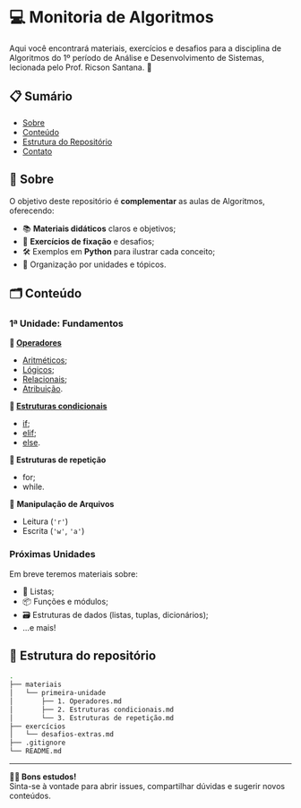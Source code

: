 # :computer: Monitoria de Algoritmos

Aqui você encontrará materiais, exercícios e desafios para a disciplina de Algoritmos do 1º período de Análise e Desenvolvimento de Sistemas, lecionada pelo Prof. Ricson Santana. 🚀


## 📋 Sumário

- [Sobre](#📖-sobre)  
- [Conteúdo](#🗂️-conteúdo)  
- [Estrutura do Repositório](#📁-estrutura-do-repositório)  
- [Contato](#contato)  

## 📖 Sobre

O objetivo deste repositório é **complementar** as aulas de Algoritmos, oferecendo:

- 📚 **Materiais didáticos** claros e objetivos;
- 🧠 **Exercícios de fixação** e desafios;
- 🛠️ Exemplos em **Python** para ilustrar cada conceito;
- 📂 Organização por unidades e tópicos.

## 🗂️ Conteúdo

### 1ª Unidade: Fundamentos

**🔢 [Operadores](./materiais/primeira-unidade/1.%20Operadores.md)**
- [Aritméticos](./materiais/primeira-unidade/1.%20Operadores.md#operadores-aritméticos);
- [Lógicos](./materiais/primeira-unidade/1.%20Operadores.md#operadores-lógicos);
- [Relacionais](./materiais/primeira-unidade/1.%20Operadores.md#operadores-relacionais);
- [Atribuição](./materiais/primeira-unidade/1.%20Operadores.md#operadores-de-atribuição).

**🔀 [Estruturas condicionais](./materiais/primeira-unidade/2.%20Estruturas%20condicionais.md)**
- [if](./materiais/primeira-unidade/2.%20Estruturas%20condicionais.md#if);
- [elif](./materiais/primeira-unidade/2.%20Estruturas%20condicionais.md#elif);
- [else](./materiais/primeira-unidade/2.%20Estruturas%20condicionais.md#else).

**🔄 Estruturas de repetição**
- for;
- while.

📄 **Manipulação de Arquivos**  
- Leitura (`'r'`)  
- Escrita (`'w'`, `'a'`)

### Próximas Unidades

Em breve teremos materiais sobre:

- 🛒 Listas;
- 📦 Funções e módulos;
- 🗃️ Estruturas de dados (listas, tuplas, dicionários);
- ...e mais!

## 📁 Estrutura do repositório

```bash
.
├── materiais
│   └── primeira-unidade
│       ├── 1. Operadores.md
│       ├── 2. Estruturas condicionais.md
│       └── 3. Estruturas de repetição.md
├── exercícios
│   └── desafios-extras.md
├── .gitignore
└── README.md
```

---

**:student: Bons estudos!** <br>
Sinta-se à vontade para abrir issues, compartilhar dúvidas e sugerir novos conteúdos.